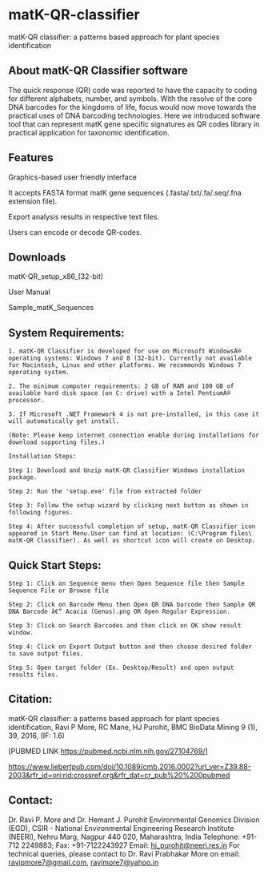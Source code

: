 # matK-QR-classifier
matK-QR classifier: a patterns based approach for plant species identification

## About matK-QR Classifier software

The quick response (QR) code was reported to have the capacity to coding for different alphabets, number, and symbols. With the resolve of the core DNA barcodes for the kingdoms of life, focus would now move towards the practical uses of DNA barcoding technologies. Here we introduced software tool that can represent matK gene specific signatures as QR codes library in practical application for taxonomic identification.

## Features
Graphics-based user friendly interface

It accepts FASTA format matK gene sequences (.fasta/.txt/.fa/.seq/.fna extension file).

Export analysis results in respective text files.

Users can encode or decode QR-codes.

## Downloads

matK-QR_setup_x86_(32-bit)

User Manual

Sample_matK_Sequences

## System Requirements:

```
1. matK-QR Classifier is developed for use on Microsoft WindowsÂ® operating systems: Windows 7 and 8 (32-bit). Currently not available for Macintosh, Linux and other platforms. We recommonds Windows 7 operating system.

2. The minimum computer requirements: 2 GB of RAM and 100 GB of available hard disk space (on C: drive) with a Intel PentiumÂ® processor.

3. If Microsoft .NET Framework 4 is not pre-installed, in this case it will automatically get install.

(Note: Please keep internet connection enable during installations for download supporting files.)

Installation Steps:

Step 1: Download and Unzip matK-QR Classifier Windows installation package.

Step 2: Run the 'setup.exe' file from extracted folder

Step 3: Follow the setup wizard by clicking next button as shown in following figures.

Step 4: After successful completion of setup, matK-QR Classifier icon appeared in Start Menu.User can find at location: (C:\Program files\ matK-QR Classifier). As well as shortcut icon will create on Desktop.
```

## Quick Start Steps:

```
Step 1: Click on Sequence menu then Open Sequence file then Sample Sequence File or Browse file

Step 2: Click on Barcode Menu then Open QR DNA barcode then Sample QR DNA Barcode â€“ Acacia (Genus).png OR Open Regular Expression.

Step 3: Click on Search Barcodes and then click on OK show result window.

Step 4: Click on Export Output button and then choose desired folder to save output files.

Step 5: Open target folder (Ex. Desktop/Result) and open output results files.
```

## Citation:
matK-QR classifier: a patterns based approach for plant species identification, Ravi P More, RC Mane, HJ Purohit, BMC BioData Mining 9 (1), 39, 2016, (IF: 1.6)

[PUBMED LINK https://pubmed.ncbi.nlm.nih.gov/27104769/]

https://www.liebertpub.com/doi/10.1089/cmb.2016.0002?url_ver=Z39.88-2003&rfr_id=ori:rid:crossref.org&rfr_dat=cr_pub%20%200pubmed

## Contact:

Dr. Ravi P. More and Dr. Hemant J. Purohit
Environmental Genomics Division (EGD),
CSIR - National Environmental Engineering Research Institute (NEERI),
Nehru Marg, Nagpur 440 020, Maharashtra, India
Telephone: +91-712 2249883; Fax: +91-7122243927
Email: hj_purohit@neeri.res.in
For technical queries, please contact to Dr. Ravi Prabhakar More on email: ravipmore7@gmail.com, ravimore7@yahoo.in
